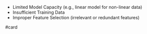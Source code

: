 * Limited Model Capacity (e.g., linear model for non-linear data)
* Insufficient Training Data
* Improper Feature Selection (irrelevant or redundant features)

#card 